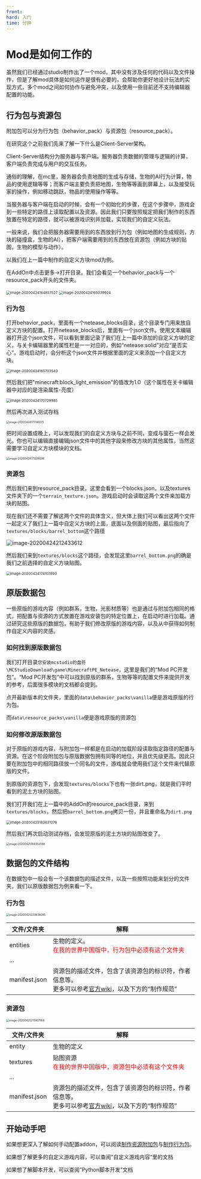 ```yaml
---
front: 
hard: 入门
time: 分钟
---
```


# Mod是如何工作的

虽然我们已经通过studio制作出了一个mod，其中没有涉及任何的代码以及文件操作，但是了解mod具体是如何运作是很有必要的，会帮助你更好地设计玩法的实现方式，多个mod之间如何协作与避免冲突，以及使用一些目前还不支持编辑器配置的功能。



## 行为包与资源包

附加包可以分为行为包（behavior_pack）与资源包（resource_pack）。

在研究这个之前我们先来了解一下什么是Client-Server架构。

Client-Server结构分为服务器与客户端。服务器负责数据的管理与逻辑的计算，客户端负责完成与用户的交互任务。

通俗的理解，在mc里，服务器会负责地图的生成与存储，生物的AI行为计算，物品的使用逻辑等等；而客户端主要负责把地图，生物等等画到屏幕上，以及接受玩家的操作，例如移动跳跃，物品的使用操作等等。

当服务器与客户端在启动的时候，会有一个初始化的步骤，在这个步骤中，游戏会到一些特定的路径上读取配置以及资源。因此我们只要按照规定把我们制作的东西放置在特定的路径，就可以被游戏识别并加载，实现我们的自定义玩法。

一般来说，我们会把服务器需要用到的东西放到行为包（例如地图的生成规则，方块的碰撞盒，生物的AI），把客户端需要用到的东西放在资源包（例如方块的贴图，生物的模型与动作）。

以我们在上一篇中制作的自定义方块mod为例。

在AddOn中点击更多→打开目录。我们会看见一个behavior_pack与一个resource_pack开头的文件夹。

<img src="./picture/brief_intro/16.png" alt="image-20200424164857527" style="zoom:67%;" />

<img src="./picture/brief_intro/17.png" alt="image-20200424165039924" style="zoom:67%;" />

### 行为包

打开behavior_pack，里面有一个netease_blocks目录，这个目录专门用来放自定义方块的配置。打开netease_blocks后，里面有一个json文件。使用文本编辑器打开这个json文件，可以看到里面记录了我们在上一篇中添加的自定义方块的定义，与关卡编辑器里的属性栏是一一对应的，例如“netease:solid”对应“是否实心”。游戏启动时，会分析这个json文件并根据里面的定义来添加一个自定义方块。

<img src="./picture/brief_intro/18.png" alt="image-20200424165703543" style="zoom:67%;" />

然后我们把"minecraft:block_light_emission"的值改为1.0（这个属性在关卡编辑器中对应的是渲染属性-亮度）

<img src="./picture/brief_intro/19.png" alt="image-20200424170729985" style="zoom:67%;" />

然后再次进入测试存档

<img src="./picture/brief_intro/21.png" alt="image-20200424171746075" style="zoom: 50%;" />

把时间设置成晚上，可以发现我们的自定义方块与之前不同，变成与萤石一样会发光。你也可以编辑直接编辑json文件中的其他字段来修改方块的其他属性，当然这需要学习自定义方块模块的文档。

<img src="./picture/brief_intro/20.png" alt="image-20200424171209298" style="zoom: 50%;" />

### 资源包

然后我们来到resource_pack目录。这里会看到一个blocks.json，以及textures文件夹下的一个`terrain_texture.json`。游戏启动时会读取这两个文件来加载方块的贴图。

现在我们还不需要了解这两个文件的具体含义，但大体上我们可以看出这两个文件一起定义了我们上一篇中自定义方块的上面，底面以及侧面的贴图，最后指向了`textures/blocks/barrel_bottom`这个路径

![image-20200424212433612](./picture/brief_intro/23.png)

然后我们来到`textures/blocks`这个路径，会发现这里`barrel_bottom.png`的确是我们之前选择的自定义方块贴图。

<img src="./picture/brief_intro/22.png" alt="image-20200424174107890" style="zoom:67%;" />



## 原版数据包

一些原版的游戏内容（例如群系，生物，光影材质等）也是通过与附加包相同的格式，把配置与资源的方式放置在游戏安装包的特定位置上，在启动时进行加载。通过研究这些原版的数据包，有助于我们修改原版的游戏内容，以及从中获得如何制作自定义内容的灵感。

### 如何找到原版数据包

我们打开目录`您安装mcstudio的盘符\MCStudioDownload\game\MinecraftPE_Netease`，这里是我们的“Mod PC开发包”。“Mod PC开发包”中可以找到原版的群系，生物等等的配置文件来提供开发的参考，后面很多模块的文档都会提到。

点开最新版本的文件夹，里面的`data\behavior_packs\vanilla`便是游戏原版的行为包。

而`data\resource_packs\vanilla`便是游戏原版的资源包

### 如何修改原版数据包

对于原版的游戏内容，与附加包一样都是在启动的加载阶段读取指定路径的配置与资源。在这个阶段附加包与原版数据包拥有同等的地位，并且优先级更高。因此只要在附加包中的相同路径放一个同名的文件，游戏就会使用我们这个文件来代替原版的文件。

到原版的资源包下，会发现`textures/blocks`下也有一张dirt.png，就是我们平时看到的泥土方块的贴图。

我们打开我们在上一篇中的AddOn的resource_pack目录，来到`textures/blocks`，然后把`barrel_bottom.png`拷贝一份，并且重命名为`dirt.png`

<img src="./picture/brief_intro/24.png" alt="image-20200425182631076" style="zoom:67%;" />

然后我们再次启动测试存档，会发现原版的泥土方块的贴图改变了。

<img src="./picture/brief_intro/25.png" alt="image-20200425184352046" style="zoom:50%;" />



## 数据包的文件结构

在数据包中一般会有一个该数据包的描述文件，以及一些按照功能来划分的文件夹，我们以原版数据包为例来看一下。

### 行为包

<img src="./picture/brief_intro/27.png" alt="image-20200425220638095" style="zoom:50%;" />

| 文件/文件夹   | 解释                                                         |
| ------------- | ------------------------------------------------------------ |
| entities      | 生物的定义。<br><font color="red">在我的世界中国版中，行为包中必须有这个文件夹</font> |
| ...           |                                                              |
| manifest.json | 资源包的描述文件，包含了该资源包的标识符，作者信息等。<br>更多可以参考[官方wiki](https://minecraft-zh.gamepedia.com/基岩版附加包文档#manifest.json)，以及下方的“制作规范” |

### 资源包

<img src="./picture/brief_intro/26.png" alt="image-20200425215907169" style="zoom:50%;" />

| 文件/文件夹   | 解释                                                         |
| ------------- | ------------------------------------------------------------ |
| entity        | 生物的定义                                                   |
| textures      | 贴图资源<br><font color="red">在我的世界中国版中，资源包中必须有这个文件夹</font> |
| ...           |                                                              |
| manifest.json | 资源包的描述文件，包含了该资源包的标识符，作者信息等。<br>更多可以参考[官方wiki](https://minecraft-zh.gamepedia.com/基岩版附加包文档#manifest.json)，以及下方的“制作规范” |


## 开始动手吧

如果想更深入了解如何手动配置addon，可以阅读[制作资源附加包](https://minecraft-zh.gamepedia.com/教程/制作资源附加包)与[制作行为包](https://minecraft-zh.gamepedia.com/%E6%95%99%E7%A8%8B/%E5%88%B6%E4%BD%9C%E8%A1%8C%E4%B8%BA%E5%8C%85)。

如果想了解更多的自定义游戏内容，可以查阅“自定义游戏内容“里的文档

如果想了解脚本开发，可以查阅”Python脚本开发”文档

